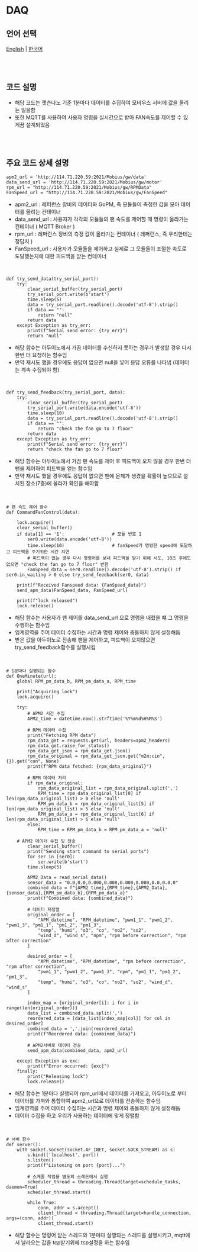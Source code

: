 # DAQ

## 언어 선택

[English](README.md) | [한국어](README_KR.md)

<br><br>

## 코드 설명

- 해당 코드는 젯슨나노 기준 1분마다 데이터를 수집하여 모비우스 서버에 값을 올리는 일을함
- 또한 MQTT를 사용하여 사용자 명령을 실시간으로 받아 FAN속도를 제어할 수 있게끔 설계되었음

<br><br>

## 주요 코드 상세 설명

```
apm2_url = 'http://114.71.220.59:2021/Mobius/gw/data'
data_send_url = 'http://114.71.220.59:2021/Mobius/gw/motor'
rpm_url = "http://114.71.220.59:2021/Mobius/gw/RPMData"
FanSpeed_url = "http://114.71.220.59:2021/Mobius/gw/FanSpeed"
```

- apm2_url : 레퍼런스 장비의 데이터와 GoPM, 즉 모듈들이 측정한 값을 모아 데이터를 올리는 컨테이너
- data_send_url : 사용자가 각각의 모듈들의 팬 속도를 제어할 때 명령이 올라가는 컨테이너 ( MQTT Broker )
- rpm_url : 레퍼런스 장비의 측정 값이 올라가는 컨테이너 ( 레퍼런스, 즉 우리한테는 정답지 )
- FanSpeed_url : 사용자가 모듈들을 제어하고 실제로 그 모듈들이 조절한 속도로 도달했는지에 대한 피드백을 받는 컨테이너

<br>

```
def try_send_data(try_serial_port):
    try:
        clear_serial_buffer(try_serial_port)
        try_serial_port.write(b'start')
        time.sleep(5)
        data = try_serial_port.readline().decode('utf-8').strip()
        if data == "":
            return "null"
        return data
    except Exception as try_err:
        print(f"Serial send error: {try_err}")
        return "null"
```

- 해당 함수는 아두이노에서 가끔 데이터를 수신하지 못하는 경우가 발생할 경우 다시 한번 더 요청하는 함수임
- 만약 재시도 했을 경우에도 응답이 없으면 null을 넣어 응답 오류를 나타냄 (데이터는 계속 수집되야 함)

<br>

```
def try_send_feedback(try_serial_port, data):
    try:
        clear_serial_buffer(try_serial_port)
        try_serial_port.write(data.encode('utf-8'))
        time.sleep(10)
        data = try_serial_port.readline().decode('utf-8').strip()
        if data == "":
            return "check the fan go to 7 floor"
        return data
    except Exception as try_err:
        print(f"Serial send error: {try_err}")
        return "check the fan go to 7 floor"
```

- 해당 함수는 아두이노에서 가끔 팬 속도를 제어 후 피드백이 오지 않을 경우 한번 더 팬을 제어하여 피드백을 얻는 함수임
- 만약 재시도 했을 경우에도 응답이 없으면 팬에 문제가 생겼을 확률이 높으므로 설치된 장소(7층)에 올라가 확인을 해야함

<br>

```
# 팬 속도 제어 함수        
def CommandFanControl(data):
    
    lock.acquire()
    clear_serial_buffer()
    if data[1] == '1':                  # 모듈 번호 1
        ser0.write(data.encode('utf-8'))
        time.sleep(10)                  # fanSpeed가 명령한 speed에 도달하고 피드백을 주기위한 시간 지연
        # 피드백이 없는 경우 다시 명령어를 보내 피드백을 받기 위해 시도, 10초 후에도 없으면 "check the fan go to 7 floor" 반환
        FanSpeed_data = ser0.readline().decode('utf-8').strip() if ser0.in_waiting > 0 else try_send_feedback(ser0, data)

    print(f"Received Fanspeed data: {FanSpeed_data}")
    send_apm_data(FanSpeed_data, FanSpeed_url)

    print(f"lock released")
    lock.release()
```

- 해당 함수는 사용자가 팬 제어를 data_send_url 으로 명령을 내렸을 떄 그 명령을 수행하는 함수임
- 임계영역을 주어 데이터 수집하는 시간과 명령 제어와 충돌하지 않게 설정해둠
- 받은 값을 아두이노로 전송해 팬을 제어하고, 피드백이 오지않으면 try_send_feedback함수를 실행시킴

<br>

```
# 1분마다 실행되는 함수
def OneMinute(url):
    global RPM_pm_data_b, RPM_pm_data_a, RPM_time

    print("Acquiring lock")
    lock.acquire()
    
    try:
        # APM2 시간 수집
        APM2_time = datetime.now().strftime('%Y%m%d%H%M%S')
        
        # RPM 데이터 수집
        print("Fetching RPM data")
        rpm_data_get = requests.get(url, headers=apm2_headers)
        rpm_data_get.raise_for_status()
        rpm_data_get_json = rpm_data_get.json()
        rpm_data_original = rpm_data_get_json.get("m2m:cin", {}).get("con", None)
        print(f"RPM data fetched: {rpm_data_original}")

        # RPM 데이터 처리
        if rpm_data_original:
            rpm_data_original_list = rpm_data_original.split(',')
            RPM_time = rpm_data_original_list[0] if len(rpm_data_original_list) > 0 else 'null'
            RPM_pm_data_b = rpm_data_original_list[5] if len(rpm_data_original_list) > 5 else 'null'
            RPM_pm_data_a = rpm_data_original_list[6] if len(rpm_data_original_list) > 6 else 'null'
        else:
            RPM_time = RPM_pm_data_b = RPM_pm_data_a = 'null'

    # APM2 데이터 수집 및 전송
        clear_serial_buffer()
        print("Sending start command to serial ports")
        for ser in [ser0]:
            ser.write(b'start')
        time.sleep(5)
        
        APM2_Data = read_serial_data()
        sensor_data = "0.0,0.0,0.000,0.000,0.000,0.000,0.0,0.0,0"
        combined_data = f"{APM2_time},{RPM_time},{APM2_Data},{sensor_data},{RPM_pm_data_b},{RPM_pm_data_a}"
        print(f"Combined data: {combined_data}")
        
        # 데이터 재정렬
        original_order = [
            "APM_datetime", "RPM_datetime", "pwm1_1", "pwm1_2", "pwm1_3", "pm1_1", "pm1_2", "pm1_3", 
            "temp", "humi", "o3", "co", "no2", "so2",
            "wind_d", "wind_s", "npm", "rpm before correction", "rpm after correction"
        ]
        
        desired_order = [
            "APM_datetime", "RPM_datetime", "rpm before correction", "rpm after correction",
            "pwm1_1", "pwm1_2", "pwm1_3", "npm", "pm1_1", "pm1_2", "pm1_3",
            "temp", "humi", "o3", "co", "no2", "so2", "wind_d", "wind_s"
        ]

        index_map = {original_order[i]: i for i in range(len(original_order))}
        data_list = combined_data.split(',')
        reordered_data = [data_list[index_map[col]] for col in desired_order]
        combined_data = ','.join(reordered_data)
        print(f"Reordered data: {combined_data}")
        
        # APM2서버로 데이터 전송
        send_apm_data(combined_data, apm2_url)
    
    except Exception as exc:
        print(f"Error occurred: {exc}")
    finally:
        print("Releasing lock")
        lock.release()

```

- 해당 함수는 1분마다 실행되어 rpm_url에서 데이터를 가져오고, 아두이노로 부터 데이터를 가져와 통합하여 apm2_url으로 데이터를 전송하는 함수임
- 임계영역을 주어 데이터 수집하는 시간과 명령 제어와 충돌하지 않게 설정해둠
- 데이터 수집을 하고 우리가 사용하는 데이터에 맞게 정렬함

<br>

```
# 서버 함수
def server():
    with socket.socket(socket.AF_INET, socket.SOCK_STREAM) as s:
        s.bind(('localhost', port))
        s.listen()
        print(f"Listening on port {port}...")

        # 스케줄 작업을 별도의 스레드에서 실행
        scheduler_thread = threading.Thread(target=schedule_tasks, daemon=True)
        scheduler_thread.start()

        while True:
            conn, addr = s.accept()
            client_thread = threading.Thread(target=handle_connection, args=(conn, addr))
            client_thread.start()
```

- 해당 함수는 명령어 받는 스레드와 1분마다 실행되는 스레드를 실행시키고, mqtt에서 날라오는 값을 tcp받기위헤 tcp설정을 하는 함수임

